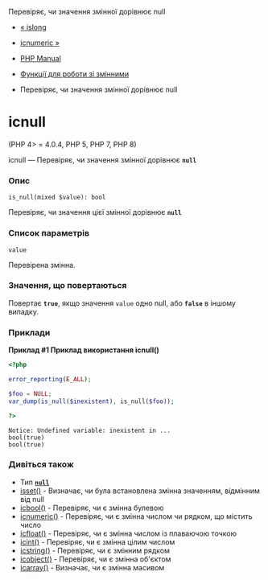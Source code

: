 Перевіряє, чи значення змінної дорівнює null

-   [« islong](function.is-long.html)
    
-   [ісnumeric »](function.is-numeric.html)
    
-   [PHP Manual](index.md)
    
-   [Функції для роботи зі змінними](ref.var.md)
    
-   Перевіряє, чи значення змінної дорівнює null
    

# ісnull

(PHP 4> = 4.0.4, PHP 5, PHP 7, PHP 8)

ісnull — Перевіряє, чи значення змінної дорівнює **`null`**

### Опис

```methodsynopsis
is_null(mixed $value): bool
```

Перевіряє, чи значення цієї змінної дорівнює **`null`**

### Список параметрів

`value`

Перевірена змінна.

### Значення, що повертаються

Повертає **`true`**, якщо значення `value` одно null, або **`false`** в іншому випадку.

### Приклади

**Приклад #1 Приклад використання **ісnull()****

```php
<?php

error_reporting(E_ALL);

$foo = NULL;
var_dump(is_null($inexistent), is_null($foo));

?>
```

```
Notice: Undefined variable: inexistent in ...
bool(true)
bool(true)
```

### Дивіться також

-   Тип [**`null`**](language.types.null.html#language.types.null.syntax)
-   [isset()](function.isset.md) - Визначає, чи була встановлена ​​змінна значенням, відмінним від null
-   [ісbool()](function.is-bool.html) - Перевіряє, чи є змінна булевою
-   [ісnumeric()](function.is-numeric.html) - Перевіряє, чи є змінна числом чи рядком, що містить число
-   [ісfloat()](function.is-float.html) - Перевіряє, чи є змінна числом із плаваючою точкою
-   [ісint()](function.is-int.html) - Перевіряє, чи є змінна цілим числом
-   [ісstring()](function.is-string.html) - Перевіряє, чи є змінним рядком
-   [ісobject()](function.is-object.html) - Перевіряє, чи є змінна об'єктом
-   [ісarray()](function.is-array.html) - Визначає, чи є змінна масивом
